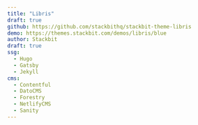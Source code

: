 ```yaml
---
title: "Libris"
draft: true
github: https://github.com/stackbithq/stackbit-theme-libris
demo: https://themes.stackbit.com/demos/libris/blue
author: Stackbit
draft: true
ssg:
  - Hugo
  - Gatsby
  - Jekyll
cms:
  - Contentful
  - DatoCMS
  - Forestry
  - NetlifyCMS
  - Sanity
---
```

